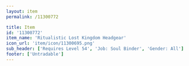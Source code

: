 ```yaml
---
layout: item
permalink: /11300772

title: Item
id: '11300772'
item_name: 'Ritualistic Lost Kingdom Headgear'
icon_url: 'item/icon/11300695.png'
sub_header: ['Requires Level 54', 'Job: Soul Binder', 'Gender: All']
footer: ['Untradable']
---
```

